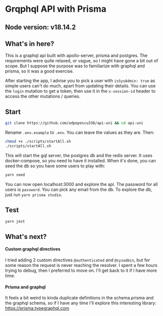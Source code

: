 # Grqphql API with Prisma

## Node version: v18.14.2

## What's in here?

This is a graphql api built with apollo-server, prisma and postgres.
The requirements were quite relaxed, or vague, so I might have gone a bit out of scope. But I suppose the purpose was to familiarize with graphql and prisma, so it was a good exercise.

After starting the app, I advise you to pick a user with `isSysAdmin: true` as simple users can't do much, apart from updating their details.
You can use the `login` mutation to get a token, then use it in the `x-session-id` header to access the other mutations / queries.

## Start

```bash
git clone https://github.com/adpopescu338/api-uni && cd api-uni
```

Rename `.env.example` to `.env`. You can leave the values as they are.
Then:

```bash
chmod +x ./scripts/startAll.sh
./scripts/startAll.sh
```

This will start the gql server, the postgres db and the redis server.
It uses docker-compose, so you need to have it installed.
When it's done, you can seed the db so you have some users to play with:

```bash
yarn seed
```

You can now open localhost:3000 and explore the api.
The password for all users is `password`.
You can pick any email from the db.
To explore the db, just run `yarn prisma studio`.

## Test

```bash
yarn jest
```

## What's next?

#### Custom graphql directives

I tried adding 2 custom directives `@authenticated` and `@sysadmin`, but for some reason the request is never reaching the resolver. I spent a few hours trying to debug, then I preferred to move on. I'll get back to it if I have more time.

#### Prisma and graphql

It feels a bit weird to kinda duplicate definitions in the schema.prisma and the graphql schema, so if I have any time I'll explore this interesting library: https://prisma.typegraphql.com
